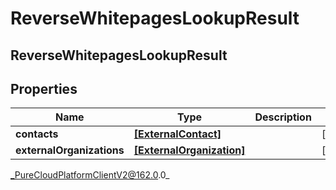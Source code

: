 # ReverseWhitepagesLookupResult

## ReverseWhitepagesLookupResult

## Properties

|Name | Type | Description | Notes|
|------------ | ------------- | ------------- | -------------|
| **contacts** | [**[ExternalContact]**](ExternalContact) |  | [optional] |
| **externalOrganizations** | [**[ExternalOrganization]**](ExternalOrganization) |  | [optional] |



_PureCloudPlatformClientV2@162.0.0_
